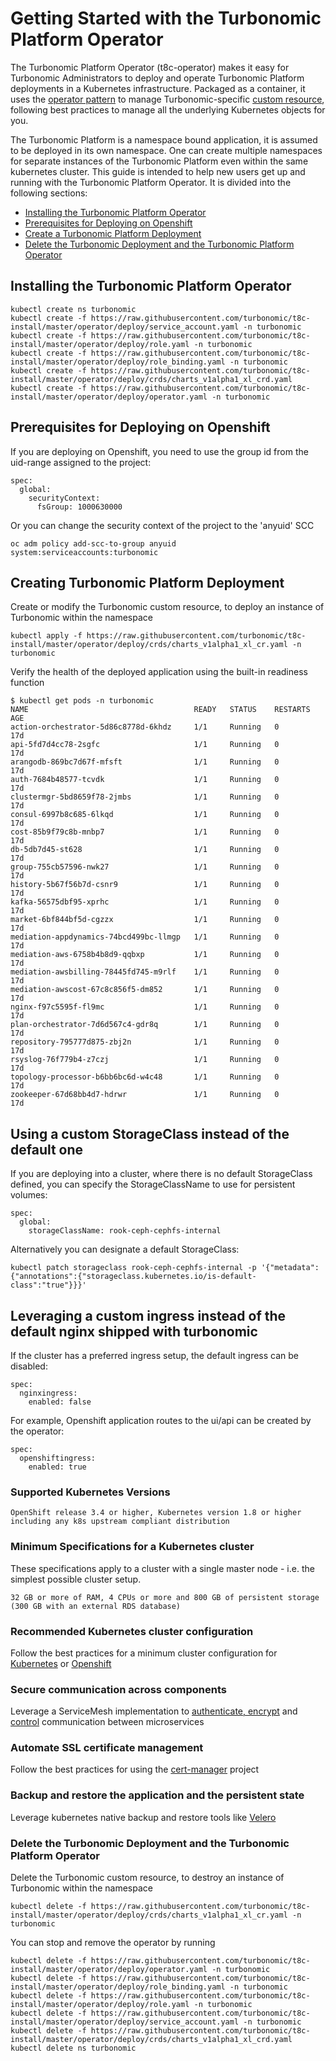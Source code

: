# Getting Started with the Turbonomic Platform Operator

The Turbonomic Platform Operator (t8c-operator) makes it easy for Turbonomic
Administrators to deploy and operate Turbonomic Platform deployments in a Kubernetes
infrastructure. Packaged as a container, it uses the [operator pattern](https://kubernetes.io/docs/concepts/extend-kubernetes/operator/)
to manage Turbonomic-specific [custom resource](https://kubernetes.io/docs/concepts/extend-kubernetes/api-extension/custom-resources/),
following best practices to manage all the underlying Kubernetes objects for you. 

The Turbonomic Platform is a namespace bound application,
it is assumed to be deployed in its own namespace.
One can create multiple namespaces for separate instances of the Turbonomic Platform even within the same kubernetes cluster.
This guide is intended to help new users get up and running with the
Turbonomic Platform Operator. It is divided into the following sections:

* [Installing the Turbonomic Platform Operator](#installing-the-turbonomic-platform-operator)
* [Prerequisites for Deploying on Openshift](#prerequisites-for-deploying-on-openshift)
* [Create a Turbonomic Platform Deployment](#create-turbonomic-deployments)
* [Delete the Turbonomic Deployment and the Turbonomic Platform Operator](#delete-turbonomic-deployments)

## Installing the Turbonomic Platform Operator
````
kubectl create ns turbonomic
kubectl create -f https://raw.githubusercontent.com/turbonomic/t8c-install/master/operator/deploy/service_account.yaml -n turbonomic
kubectl create -f https://raw.githubusercontent.com/turbonomic/t8c-install/master/operator/deploy/role.yaml -n turbonomic
kubectl create -f https://raw.githubusercontent.com/turbonomic/t8c-install/master/operator/deploy/role_binding.yaml -n turbonomic
kubectl create -f https://raw.githubusercontent.com/turbonomic/t8c-install/master/operator/deploy/crds/charts_v1alpha1_xl_crd.yaml
kubectl create -f https://raw.githubusercontent.com/turbonomic/t8c-install/master/operator/deploy/operator.yaml -n turbonomic
````

## Prerequisites for Deploying on Openshift

If you are deploying on Openshift, you need to use the group id from the uid-range assigned to the project:
````
spec:
  global:
    securityContext:
      fsGroup: 1000630000
````

Or you can change the security context of the project to the 'anyuid' SCC
````
oc adm policy add-scc-to-group anyuid system:serviceaccounts:turbonomic
````

## Creating Turbonomic Platform Deployment

Create or modify the Turbonomic custom resource, to deploy an instance of Turbonomic within the namespace
````
kubectl apply -f https://raw.githubusercontent.com/turbonomic/t8c-install/master/operator/deploy/crds/charts_v1alpha1_xl_cr.yaml -n turbonomic
````
Verify the health of the deployed application using the built-in readiness function
````
$ kubectl get pods -n turbonomic
NAME                                     READY   STATUS    RESTARTS   AGE
action-orchestrator-5d86c8778d-6khdz     1/1     Running   0          17d
api-5fd7d4cc78-2sgfc                     1/1     Running   0          17d
arangodb-869bc7d67f-mfsft                1/1     Running   0          17d
auth-7684b48577-tcvdk                    1/1     Running   0          17d
clustermgr-5bd8659f78-2jmbs              1/1     Running   0          17d
consul-6997b8c685-6lkqd                  1/1     Running   0          17d
cost-85b9f79c8b-mnbp7                    1/1     Running   0          17d
db-5db7d45-st628                         1/1     Running   0          17d
group-755cb57596-nwk27                   1/1     Running   0          17d
history-5b67f56b7d-csnr9                 1/1     Running   0          17d
kafka-56575dbf95-xprhc                   1/1     Running   0          17d
market-6bf844bf5d-cgzzx                  1/1     Running   0          17d
mediation-appdynamics-74bcd499bc-llmgp   1/1     Running   0          17d
mediation-aws-6758b4b8d9-qqbxp           1/1     Running   0          17d
mediation-awsbilling-78445fd745-m9rlf    1/1     Running   0          17d
mediation-awscost-67c8c856f5-dm852       1/1     Running   0          17d
nginx-f97c5595f-fl9mc                    1/1     Running   0          17d
plan-orchestrator-7d6d567c4-gdr8q        1/1     Running   0          17d
repository-795777d875-zbj2n              1/1     Running   0          17d
rsyslog-76f779b4-z7czj                   1/1     Running   0          17d
topology-processor-b6bb6bc6d-w4c48       1/1     Running   0          17d
zookeeper-67d68bb4d7-hdrwr               1/1     Running   0          17d
````

## Using a custom StorageClass instead of the default one

If you are deploying into a cluster, where there is no default StorageClass defined, you can
specify the StorageClassName to use for persistent volumes:
````
spec:
  global:
    storageClassName: rook-ceph-cephfs-internal
````
Alternatively you can designate a default StorageClass:

````
kubectl patch storageclass rook-ceph-cephfs-internal -p '{"metadata": {"annotations":{"storageclass.kubernetes.io/is-default-class":"true"}}}'
````

## Leveraging a custom ingress instead of the default nginx shipped with turbonomic

If the cluster has a preferred ingress setup, the default ingress can be disabled:
````
spec:
  nginxingress:
    enabled: false
````
For example, Openshift application routes to the ui/api can be created by the operator:
````
spec:
  openshiftingress:
    enabled: true
````

### Supported Kubernetes Versions

    OpenShift release 3.4 or higher, Kubernetes version 1.8 or higher including any k8s upstream compliant distribution

### Minimum Specifications for a Kubernetes cluster

These specifications apply to a cluster with a single master node - i.e. the simplest possible cluster setup.

    32 GB or more of RAM, 4 CPUs or more and 800 GB of persistent storage (300 GB with an external RDS database)

### Recommended Kubernetes cluster configuration

Follow the best practices for a minimum cluster configuration
for [Kubernetes](https://kubernetes.io/docs/setup/#production-environment)
or [Openshift](https://istio.io/docs/setup/platform-setup/openshift/)

### Secure communication across components

Leverage a ServiceMesh implementation to [authenticate, encrypt](https://istio.io/docs/tasks/security/authentication/mutual-tls/)
and [control](https://istio.io/docs/reference/config/networking/destination-rule/) communication between microservices

### Automate SSL certificate management

Follow the best practices for using the [cert-manager](https://cert-manager.io/docs/installation/kubernetes/) project

### Backup and restore the application and the persistent state

Leverage kubernetes native backup and restore tools like [Velero](https://velero.io/docs/master/)

### Delete the Turbonomic Deployment and the Turbonomic Platform Operator

Delete the Turbonomic custom resource, to destroy an instance of Turbonomic within the namespace
````
kubectl delete -f https://raw.githubusercontent.com/turbonomic/t8c-install/master/operator/deploy/crds/charts_v1alpha1_xl_cr.yaml -n turbonomic
````

You can stop and remove the operator by running
````
kubectl delete -f https://raw.githubusercontent.com/turbonomic/t8c-install/master/operator/deploy/operator.yaml -n turbonomic
kubectl delete -f https://raw.githubusercontent.com/turbonomic/t8c-install/master/operator/deploy/role_binding.yaml -n turbonomic
kubectl delete -f https://raw.githubusercontent.com/turbonomic/t8c-install/master/operator/deploy/role.yaml -n turbonomic
kubectl delete -f https://raw.githubusercontent.com/turbonomic/t8c-install/master/operator/deploy/service_account.yaml -n turbonomic
kubectl delete -f https://raw.githubusercontent.com/turbonomic/t8c-install/master/operator/deploy/crds/charts_v1alpha1_xl_crd.yaml
kubectl delete ns turbonomic
````

